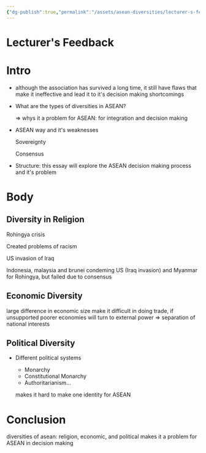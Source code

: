 ```yaml
---
{"dg-publish":true,"permalink":"/assets/asean-diversities/lecturer-s-feedback/"}
---
```


# Lecturer's Feedback

# Intro

- although the association has survived a long time, it still have flaws that make it ineffective and lead it to it's decision making shortcomings
- What are the types of diversities in ASEAN?
    
    ⇒ whys it a problem for ASEAN: for integration and decision making
    
- ASEAN way and it's weaknesses
    
    Sovereignty
    
    Consensus
    
- Structure: this essay will explore the ASEAN decision making process and it's problem

# Body

## Diversity in Religion

Rohingya crisis

Created problems of racism

US invasion of Iraq

Indonesia, malaysia and brunei condeming US (Iraq invasion) and Myanmar for Rohingya, but failed due to consensus

## Economic Diversity

large difference in economic size make it difficult in doing trade, if unsupported poorer economies will turn to external power ⇒ separation of national interests

## Political Diversity

- Different political systems
    - Monarchy
    - Constitutional Monarchy
    - Authoritarianism...
    
    makes it hard to make one identity for ASEAN 
    

# Conclusion

diversities of asean: religion, economic, and political makes it a problem for ASEAN in decision making